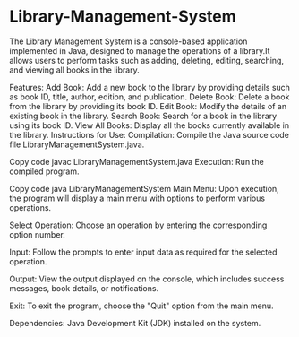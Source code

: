 # Library-Management-System
The Library Management System is a console-based application implemented in Java, designed to manage the operations of a library.It allows users to perform tasks such as adding, deleting, editing, searching, and viewing all books in the library.

Features:
Add Book: Add a new book to the library by providing details such as book ID, title, author, edition, and publication.
Delete Book: Delete a book from the library by providing its book ID.
Edit Book: Modify the details of an existing book in the library.
Search Book: Search for a book in the library using its book ID.
View All Books: Display all the books currently available in the library.
Instructions for Use:
Compilation: Compile the Java source code file LibraryManagementSystem.java.

Copy code
javac LibraryManagementSystem.java
Execution: Run the compiled program.

Copy code
java LibraryManagementSystem
Main Menu: Upon execution, the program will display a main menu with options to perform various operations.

Select Operation: Choose an operation by entering the corresponding option number.

Input: Follow the prompts to enter input data as required for the selected operation.

Output: View the output displayed on the console, which includes success messages, book details, or notifications.

Exit: To exit the program, choose the "Quit" option from the main menu.

Dependencies:
Java Development Kit (JDK) installed on the system.
